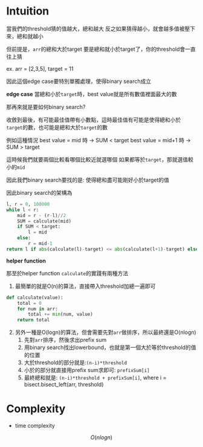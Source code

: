 # Intuition

當我們的threshold猜的值越大，總和越大
反之如果猜得越小，就會越多值被壓下來，總和就越小

但前提是，`arr`的總和大於target
要是總和就小於target了，你的threshold會一直往上猜

ex. arr = [2,3,5], target = 11

因此這個edge case要特別單獨處理，使得binary search成立

**edge case**
當總和小於`target`時，best value就是所有數值裡面最大的數

那再來就是要如何binary search?

收斂到最後，有可能最佳值帶有小數點，這時最佳值有可能是使得總和小於`target`的數，也可能是總和大於`target`的數

例如這種情況
best value = mid 時   -> SUM < target
best value = mid+1 時 -> SUM > target

這時候我們就要兩個比較看哪個比較近就選哪個
如果都等於`target`，那就選值較小的`mid`

因此我們binary search要找的是:
使得總和盡可能剛好小於target的值

因此binary search的架構為
```py
l, r = 0, 100000
while l < r:
    mid = r - (r-l)//2
    SUM = calculate(mid)
    if SUM < target:
        l = mid
    else:
        r = mid-1
return l if abs(calculate(l)-target) <= abs(calculate(l+1)-target) else l+1
```

**helper function**

那至於helper function `calculate`的實踐有兩種方法

1. 最簡單的就是O(n)的算法，直接帶入threshold加總一遍即可
  ```py
  def calculate(value):
      total = 0
      for num in arr:
          total += min(num, value)
      return total
  ```

2. 另外一種是O(logn)的算法，但會需要先對`arr`做排序，所以最終還是O(nlogn)
   1. 先對`arr`排序，然後求出prefix sum
   2. 用binary search找出lowerbound，也就是第一個大於等於threshold的值的位置
   3. 大於threshold的部分就是:`(n-i)*threshold`
   4. 小於的部分就直接用prefix sum求即可: `prefixSum[i]`
   5. 最終總和就是: `(n-i)*threshold + prefixSum[i]`, where i = bisect.bisect_left(arr, threshold)

# Complexity

- time complexity

$$O(nlogn)$$